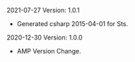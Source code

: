 2021-07-27 Version: 1.0.1
- Generated csharp 2015-04-01 for Sts.

2020-12-30 Version: 1.0.0
- AMP Version Change.


